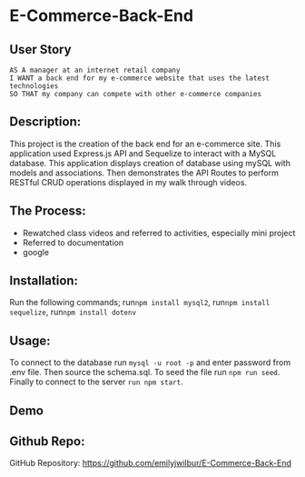 # E-Commerce-Back-End


## User Story

```
AS A manager at an internet retail company
I WANT a back end for my e-commerce website that uses the latest technologies
SO THAT my company can compete with other e-commerce companies
```

## Description:

This project is the creation of the back end for an e-commerce site. This application used Express.js API and Sequelize to interact with a MySQL database. This application displays creation of database using mySQL with models and associations. Then demonstrates the API Routes to perform RESTful CRUD operations displayed in my walk through videos.



## The Process:
- Rewatched class videos and referred to activities, especially mini project
- Referred to documentation
- google

## Installation:
Run the following commands;
run```npm install mysql2```,
run```npm install sequelize```,
run```npm install dotenv```

## Usage:
To connect to the database run ```mysql -u root -p``` and enter password from .env file. Then source the schema.sql. To seed the file run ```npm run seed```. Finally to connect to the server ```run npm start```.

## Demo 






## Github Repo:

GitHub Repository: https://github.com/emilyjwilbur/E-Commerce-Back-End

